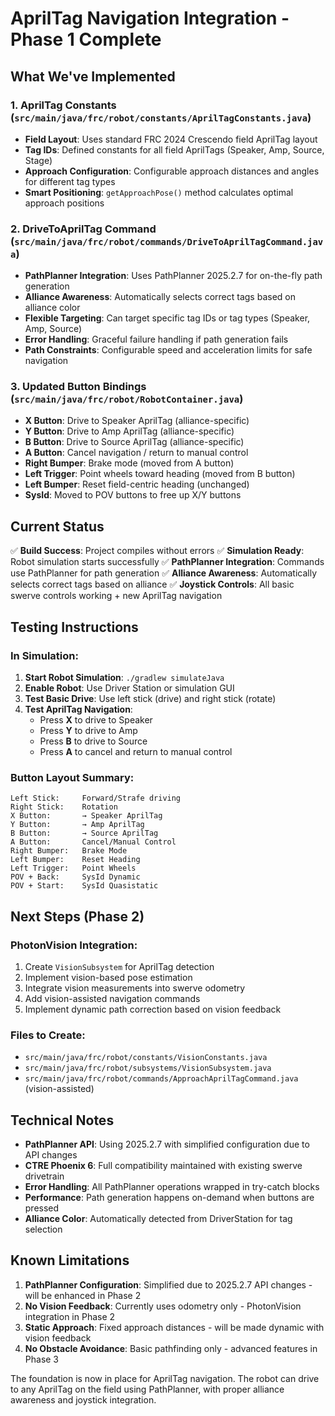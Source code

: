 # AprilTag Navigation Integration - Phase 1 Complete

## What We've Implemented

### 1. AprilTag Constants (`src/main/java/frc/robot/constants/AprilTagConstants.java`)
- **Field Layout**: Uses standard FRC 2024 Crescendo field AprilTag layout
- **Tag IDs**: Defined constants for all field AprilTags (Speaker, Amp, Source, Stage)
- **Approach Configuration**: Configurable approach distances and angles for different tag types
- **Smart Positioning**: `getApproachPose()` method calculates optimal approach positions

### 2. DriveToAprilTag Command (`src/main/java/frc/robot/commands/DriveToAprilTagCommand.java`)
- **PathPlanner Integration**: Uses PathPlanner 2025.2.7 for on-the-fly path generation
- **Alliance Awareness**: Automatically selects correct tags based on alliance color
- **Flexible Targeting**: Can target specific tag IDs or tag types (Speaker, Amp, Source)
- **Error Handling**: Graceful failure handling if path generation fails
- **Path Constraints**: Configurable speed and acceleration limits for safe navigation

### 3. Updated Button Bindings (`src/main/java/frc/robot/RobotContainer.java`)
- **X Button**: Drive to Speaker AprilTag (alliance-specific)
- **Y Button**: Drive to Amp AprilTag (alliance-specific)  
- **B Button**: Drive to Source AprilTag (alliance-specific)
- **A Button**: Cancel navigation / return to manual control
- **Right Bumper**: Brake mode (moved from A button)
- **Left Trigger**: Point wheels toward heading (moved from B button)
- **Left Bumper**: Reset field-centric heading (unchanged)
- **SysId**: Moved to POV buttons to free up X/Y buttons

## Current Status

✅ **Build Success**: Project compiles without errors
✅ **Simulation Ready**: Robot simulation starts successfully
✅ **PathPlanner Integration**: Commands use PathPlanner for path generation
✅ **Alliance Awareness**: Automatically selects correct tags based on alliance
✅ **Joystick Controls**: All basic swerve controls working + new AprilTag navigation

## Testing Instructions

### In Simulation:
1. **Start Robot Simulation**: `./gradlew simulateJava`
2. **Enable Robot**: Use Driver Station or simulation GUI
3. **Test Basic Drive**: Use left stick (drive) and right stick (rotate)
4. **Test AprilTag Navigation**:
   - Press **X** to drive to Speaker
   - Press **Y** to drive to Amp  
   - Press **B** to drive to Source
   - Press **A** to cancel and return to manual control

### Button Layout Summary:
```
Left Stick:     Forward/Strafe driving
Right Stick:    Rotation
X Button:       → Speaker AprilTag
Y Button:       → Amp AprilTag
B Button:       → Source AprilTag  
A Button:       Cancel/Manual Control
Right Bumper:   Brake Mode
Left Bumper:    Reset Heading
Left Trigger:   Point Wheels
POV + Back:     SysId Dynamic
POV + Start:    SysId Quasistatic
```

## Next Steps (Phase 2)

### PhotonVision Integration:
1. Create `VisionSubsystem` for AprilTag detection
2. Implement vision-based pose estimation
3. Integrate vision measurements into swerve odometry
4. Add vision-assisted navigation commands
5. Implement dynamic path correction based on vision feedback

### Files to Create:
- `src/main/java/frc/robot/constants/VisionConstants.java`
- `src/main/java/frc/robot/subsystems/VisionSubsystem.java`
- `src/main/java/frc/robot/commands/ApproachAprilTagCommand.java` (vision-assisted)

## Technical Notes

- **PathPlanner API**: Using 2025.2.7 with simplified configuration due to API changes
- **CTRE Phoenix 6**: Full compatibility maintained with existing swerve drivetrain
- **Error Handling**: All PathPlanner operations wrapped in try-catch blocks
- **Performance**: Path generation happens on-demand when buttons are pressed
- **Alliance Color**: Automatically detected from DriverStation for tag selection

## Known Limitations

1. **PathPlanner Configuration**: Simplified due to 2025.2.7 API changes - will be enhanced in Phase 2
2. **No Vision Feedback**: Currently uses odometry only - PhotonVision integration in Phase 2
3. **Static Approach**: Fixed approach distances - will be made dynamic with vision feedback
4. **No Obstacle Avoidance**: Basic pathfinding only - advanced features in Phase 3

The foundation is now in place for AprilTag navigation. The robot can drive to any AprilTag on the field using PathPlanner, with proper alliance awareness and joystick integration.
